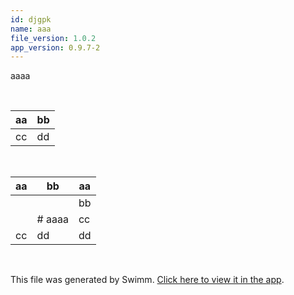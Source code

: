 ```yaml
---
id: djgpk
name: aaa
file_version: 1.0.2
app_version: 0.9.7-2
---
```


aaaa

<br/>

|aa|bb|
|---|---|
|cc|dd|

<br/>

|aa  |bb    |aa|
|----|------|---|
|<br>|<br>  |bb|
|<br>|# aaaa|cc|
|cc  |dd    |dd|

<br/>

This file was generated by Swimm. [Click here to view it in the app](http://localhost:5000/repos/Z2l0aHViJTNBJTNBdDElM0ElM0FlcmFuLXN3aW1t/docs/djgpk).